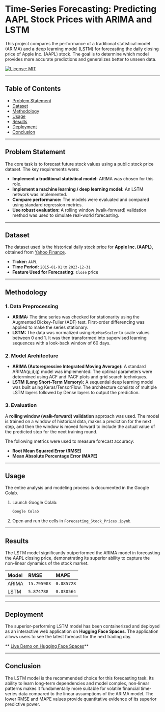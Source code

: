 # Time-Series Forecasting: Predicting AAPL Stock Prices with ARIMA and LSTM

This project compares the performance of a traditional statistical model (ARIMA) and a deep learning model (LSTM) for forecasting the daily closing price of Apple Inc. (AAPL) stock. The goal is to determine which model provides more accurate predictions and generalizes better to unseen data.

[![License: MIT](https://img.shields.io/badge/License-MIT-yellow.svg)](https://opensource.org/licenses/MIT)

---

## Table of Contents
* [Problem Statement](#problem-statement)
* [Dataset](#dataset)
* [Methodology](#methodology)
* [Usage](#usage)
* [Results](#results)
* [Deployment](#deployment)
* [Conclusion](#conclusion)

---

## Problem Statement

The core task is to forecast future stock values using a public stock price dataset. The key requirements were:
-   **Implement a traditional statistical model:** ARIMA was chosen for this role.
-   **Implement a machine learning / deep learning model:** An LSTM network was implemented.
-   **Compare performance:** The models were evaluated and compared using standard regression metrics.
-   **Use robust evaluation:** A rolling window (walk-forward) validation method was used to simulate real-world forecasting.

---

## Dataset

The dataset used is the historical daily stock price for **Apple Inc. (AAPL)**, obtained from [Yahoo Finance](https://finance.yahoo.com/quote/AAPL/history/).

-   **Ticker:** `AAPL`
-   **Time Period:** `2015-01-01` to `2023-12-31`
-   **Feature Used for Forecasting:** `Close` price

---

## Methodology

### 1. Data Preprocessing
-   **ARIMA:** The time series was checked for stationarity using the Augmented Dickey-Fuller (ADF) test. First-order differencing was applied to make the series stationary.
-   **LSTM:** The data was normalized using `MinMaxScaler` to scale values between 0 and 1. It was then transformed into supervised learning sequences with a look-back window of 60 days.

### 2. Model Architecture
-   **ARIMA (Autoregressive Integrated Moving Average):** A standard ARIMA(p,d,q) model was implemented. The optimal parameters were determined using ACF and PACF plots and grid search techniques.
-   **LSTM (Long Short-Term Memory):** A sequential deep learning model was built using Keras/TensorFlow. The architecture consists of multiple LSTM layers followed by Dense layers to output the prediction.

### 3. Evaluation
A **rolling window (walk-forward) validation** approach was used. The model is trained on a window of historical data, makes a prediction for the next step, and then the window is moved forward to include the actual value of the predicted step for the next training round.

The following metrics were used to measure forecast accuracy:
-   **Root Mean Squared Error (RMSE)**
-   **Mean Absolute Percentage Error (MAPE)**

---

## Usage

The entire analysis and modeling process is documented in the Google Colab.

1.  Launch Google Colab:
    ```bash
    Google Colab
    ```
2.  Open and run the cells in `Forecasting_Stock_Prices.ipynb`.

---

## Results

The LSTM model significantly outperformed the ARIMA model in forecasting the AAPL closing price, demonstrating its superior ability to capture the non-linear dynamics of the stock market.

| Model | RMSE      | MAPE       |
| :---- | :-------- | :--------- |
| ARIMA | `15.795903` | `0.085728` |
| LSTM  | `5.874788`  | `0.030564`  |

---

## Deployment

The superior-performing LSTM model has been containerized and deployed as an interactive web application on **Hugging Face Spaces**. The application allows users to see the latest forecast for the next trading day.

** [Live Demo on Hugging Face Spaces](https://huggingface.co/Jalal10/DataSynthis_ML_JobTask)**

---

## Conclusion

The LSTM model is the recommended choice for this forecasting task. Its ability to learn long-term dependencies and model complex, non-linear patterns makes it fundamentally more suitable for volatile financial time-series data compared to the linear assumptions of the ARIMA model. The lower RMSE and MAPE values provide quantitative evidence of its superior predictive power.
